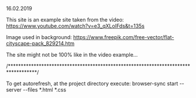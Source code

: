 16.02.2019  


This site is an example site taken from the video: https://www.youtube.com/watch?v=e3_qXLoIFds&t=135s

Image used in background: https://www.freepik.com/free-vector/flat-cityscape-pack_829214.htm

The site might not be 100% like in the video example...

/***********************************************************************************/

To get autorefresh, at the project directory execute:
	browser-sync start --server --files *.html *.css